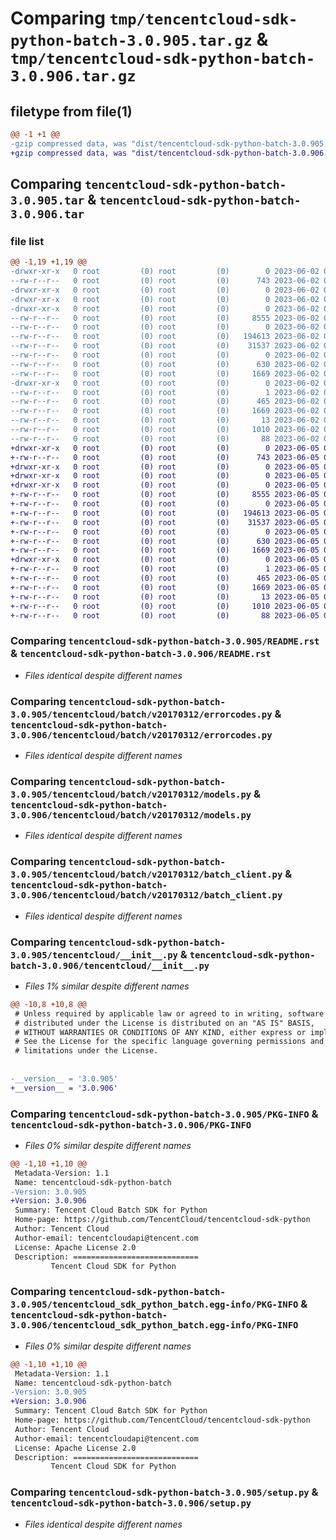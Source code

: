 # Comparing `tmp/tencentcloud-sdk-python-batch-3.0.905.tar.gz` & `tmp/tencentcloud-sdk-python-batch-3.0.906.tar.gz`

## filetype from file(1)

```diff
@@ -1 +1 @@
-gzip compressed data, was "dist/tencentcloud-sdk-python-batch-3.0.905.tar", last modified: Fri Jun  2 00:20:28 2023, max compression
+gzip compressed data, was "dist/tencentcloud-sdk-python-batch-3.0.906.tar", last modified: Mon Jun  5 00:26:55 2023, max compression
```

## Comparing `tencentcloud-sdk-python-batch-3.0.905.tar` & `tencentcloud-sdk-python-batch-3.0.906.tar`

### file list

```diff
@@ -1,19 +1,19 @@
-drwxr-xr-x   0 root         (0) root         (0)        0 2023-06-02 00:20:28.000000 tencentcloud-sdk-python-batch-3.0.905/
--rw-r--r--   0 root         (0) root         (0)      743 2023-06-02 00:20:27.000000 tencentcloud-sdk-python-batch-3.0.905/README.rst
-drwxr-xr-x   0 root         (0) root         (0)        0 2023-06-02 00:20:28.000000 tencentcloud-sdk-python-batch-3.0.905/tencentcloud/
-drwxr-xr-x   0 root         (0) root         (0)        0 2023-06-02 00:20:28.000000 tencentcloud-sdk-python-batch-3.0.905/tencentcloud/batch/
-drwxr-xr-x   0 root         (0) root         (0)        0 2023-06-02 00:20:28.000000 tencentcloud-sdk-python-batch-3.0.905/tencentcloud/batch/v20170312/
--rw-r--r--   0 root         (0) root         (0)     8555 2023-06-02 00:20:27.000000 tencentcloud-sdk-python-batch-3.0.905/tencentcloud/batch/v20170312/errorcodes.py
--rw-r--r--   0 root         (0) root         (0)        0 2023-06-02 00:20:27.000000 tencentcloud-sdk-python-batch-3.0.905/tencentcloud/batch/v20170312/__init__.py
--rw-r--r--   0 root         (0) root         (0)   194613 2023-06-02 00:20:27.000000 tencentcloud-sdk-python-batch-3.0.905/tencentcloud/batch/v20170312/models.py
--rw-r--r--   0 root         (0) root         (0)    31537 2023-06-02 00:20:27.000000 tencentcloud-sdk-python-batch-3.0.905/tencentcloud/batch/v20170312/batch_client.py
--rw-r--r--   0 root         (0) root         (0)        0 2023-06-02 00:20:27.000000 tencentcloud-sdk-python-batch-3.0.905/tencentcloud/batch/__init__.py
--rw-r--r--   0 root         (0) root         (0)      630 2023-06-02 00:20:27.000000 tencentcloud-sdk-python-batch-3.0.905/tencentcloud/__init__.py
--rw-r--r--   0 root         (0) root         (0)     1669 2023-06-02 00:20:28.000000 tencentcloud-sdk-python-batch-3.0.905/PKG-INFO
-drwxr-xr-x   0 root         (0) root         (0)        0 2023-06-02 00:20:28.000000 tencentcloud-sdk-python-batch-3.0.905/tencentcloud_sdk_python_batch.egg-info/
--rw-r--r--   0 root         (0) root         (0)        1 2023-06-02 00:20:28.000000 tencentcloud-sdk-python-batch-3.0.905/tencentcloud_sdk_python_batch.egg-info/dependency_links.txt
--rw-r--r--   0 root         (0) root         (0)      465 2023-06-02 00:20:28.000000 tencentcloud-sdk-python-batch-3.0.905/tencentcloud_sdk_python_batch.egg-info/SOURCES.txt
--rw-r--r--   0 root         (0) root         (0)     1669 2023-06-02 00:20:28.000000 tencentcloud-sdk-python-batch-3.0.905/tencentcloud_sdk_python_batch.egg-info/PKG-INFO
--rw-r--r--   0 root         (0) root         (0)       13 2023-06-02 00:20:28.000000 tencentcloud-sdk-python-batch-3.0.905/tencentcloud_sdk_python_batch.egg-info/top_level.txt
--rw-r--r--   0 root         (0) root         (0)     1010 2023-06-02 00:20:27.000000 tencentcloud-sdk-python-batch-3.0.905/setup.py
--rw-r--r--   0 root         (0) root         (0)       88 2023-06-02 00:20:28.000000 tencentcloud-sdk-python-batch-3.0.905/setup.cfg
+drwxr-xr-x   0 root         (0) root         (0)        0 2023-06-05 00:26:55.000000 tencentcloud-sdk-python-batch-3.0.906/
+-rw-r--r--   0 root         (0) root         (0)      743 2023-06-05 00:26:55.000000 tencentcloud-sdk-python-batch-3.0.906/README.rst
+drwxr-xr-x   0 root         (0) root         (0)        0 2023-06-05 00:26:55.000000 tencentcloud-sdk-python-batch-3.0.906/tencentcloud/
+drwxr-xr-x   0 root         (0) root         (0)        0 2023-06-05 00:26:55.000000 tencentcloud-sdk-python-batch-3.0.906/tencentcloud/batch/
+drwxr-xr-x   0 root         (0) root         (0)        0 2023-06-05 00:26:55.000000 tencentcloud-sdk-python-batch-3.0.906/tencentcloud/batch/v20170312/
+-rw-r--r--   0 root         (0) root         (0)     8555 2023-06-05 00:26:55.000000 tencentcloud-sdk-python-batch-3.0.906/tencentcloud/batch/v20170312/errorcodes.py
+-rw-r--r--   0 root         (0) root         (0)        0 2023-06-05 00:26:55.000000 tencentcloud-sdk-python-batch-3.0.906/tencentcloud/batch/v20170312/__init__.py
+-rw-r--r--   0 root         (0) root         (0)   194613 2023-06-05 00:26:55.000000 tencentcloud-sdk-python-batch-3.0.906/tencentcloud/batch/v20170312/models.py
+-rw-r--r--   0 root         (0) root         (0)    31537 2023-06-05 00:26:55.000000 tencentcloud-sdk-python-batch-3.0.906/tencentcloud/batch/v20170312/batch_client.py
+-rw-r--r--   0 root         (0) root         (0)        0 2023-06-05 00:26:55.000000 tencentcloud-sdk-python-batch-3.0.906/tencentcloud/batch/__init__.py
+-rw-r--r--   0 root         (0) root         (0)      630 2023-06-05 00:26:55.000000 tencentcloud-sdk-python-batch-3.0.906/tencentcloud/__init__.py
+-rw-r--r--   0 root         (0) root         (0)     1669 2023-06-05 00:26:55.000000 tencentcloud-sdk-python-batch-3.0.906/PKG-INFO
+drwxr-xr-x   0 root         (0) root         (0)        0 2023-06-05 00:26:55.000000 tencentcloud-sdk-python-batch-3.0.906/tencentcloud_sdk_python_batch.egg-info/
+-rw-r--r--   0 root         (0) root         (0)        1 2023-06-05 00:26:55.000000 tencentcloud-sdk-python-batch-3.0.906/tencentcloud_sdk_python_batch.egg-info/dependency_links.txt
+-rw-r--r--   0 root         (0) root         (0)      465 2023-06-05 00:26:55.000000 tencentcloud-sdk-python-batch-3.0.906/tencentcloud_sdk_python_batch.egg-info/SOURCES.txt
+-rw-r--r--   0 root         (0) root         (0)     1669 2023-06-05 00:26:55.000000 tencentcloud-sdk-python-batch-3.0.906/tencentcloud_sdk_python_batch.egg-info/PKG-INFO
+-rw-r--r--   0 root         (0) root         (0)       13 2023-06-05 00:26:55.000000 tencentcloud-sdk-python-batch-3.0.906/tencentcloud_sdk_python_batch.egg-info/top_level.txt
+-rw-r--r--   0 root         (0) root         (0)     1010 2023-06-05 00:26:55.000000 tencentcloud-sdk-python-batch-3.0.906/setup.py
+-rw-r--r--   0 root         (0) root         (0)       88 2023-06-05 00:26:55.000000 tencentcloud-sdk-python-batch-3.0.906/setup.cfg
```

### Comparing `tencentcloud-sdk-python-batch-3.0.905/README.rst` & `tencentcloud-sdk-python-batch-3.0.906/README.rst`

 * *Files identical despite different names*

### Comparing `tencentcloud-sdk-python-batch-3.0.905/tencentcloud/batch/v20170312/errorcodes.py` & `tencentcloud-sdk-python-batch-3.0.906/tencentcloud/batch/v20170312/errorcodes.py`

 * *Files identical despite different names*

### Comparing `tencentcloud-sdk-python-batch-3.0.905/tencentcloud/batch/v20170312/models.py` & `tencentcloud-sdk-python-batch-3.0.906/tencentcloud/batch/v20170312/models.py`

 * *Files identical despite different names*

### Comparing `tencentcloud-sdk-python-batch-3.0.905/tencentcloud/batch/v20170312/batch_client.py` & `tencentcloud-sdk-python-batch-3.0.906/tencentcloud/batch/v20170312/batch_client.py`

 * *Files identical despite different names*

### Comparing `tencentcloud-sdk-python-batch-3.0.905/tencentcloud/__init__.py` & `tencentcloud-sdk-python-batch-3.0.906/tencentcloud/__init__.py`

 * *Files 1% similar despite different names*

```diff
@@ -10,8 +10,8 @@
 # Unless required by applicable law or agreed to in writing, software
 # distributed under the License is distributed on an "AS IS" BASIS,
 # WITHOUT WARRANTIES OR CONDITIONS OF ANY KIND, either express or implied.
 # See the License for the specific language governing permissions and
 # limitations under the License.
 
 
-__version__ = '3.0.905'
+__version__ = '3.0.906'
```

### Comparing `tencentcloud-sdk-python-batch-3.0.905/PKG-INFO` & `tencentcloud-sdk-python-batch-3.0.906/PKG-INFO`

 * *Files 0% similar despite different names*

```diff
@@ -1,10 +1,10 @@
 Metadata-Version: 1.1
 Name: tencentcloud-sdk-python-batch
-Version: 3.0.905
+Version: 3.0.906
 Summary: Tencent Cloud Batch SDK for Python
 Home-page: https://github.com/TencentCloud/tencentcloud-sdk-python
 Author: Tencent Cloud
 Author-email: tencentcloudapi@tencent.com
 License: Apache License 2.0
 Description: ============================
         Tencent Cloud SDK for Python
```

### Comparing `tencentcloud-sdk-python-batch-3.0.905/tencentcloud_sdk_python_batch.egg-info/PKG-INFO` & `tencentcloud-sdk-python-batch-3.0.906/tencentcloud_sdk_python_batch.egg-info/PKG-INFO`

 * *Files 0% similar despite different names*

```diff
@@ -1,10 +1,10 @@
 Metadata-Version: 1.1
 Name: tencentcloud-sdk-python-batch
-Version: 3.0.905
+Version: 3.0.906
 Summary: Tencent Cloud Batch SDK for Python
 Home-page: https://github.com/TencentCloud/tencentcloud-sdk-python
 Author: Tencent Cloud
 Author-email: tencentcloudapi@tencent.com
 License: Apache License 2.0
 Description: ============================
         Tencent Cloud SDK for Python
```

### Comparing `tencentcloud-sdk-python-batch-3.0.905/setup.py` & `tencentcloud-sdk-python-batch-3.0.906/setup.py`

 * *Files identical despite different names*

